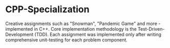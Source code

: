 # CPP-Specialization
Creative assignments such as "Snowman", "Pandemic Game" and more - implemented in C++. 
Core implementation methodology is the Test-Driven-Development (TDD).
Each assignment was implemented only after writing comprehensive unit-testing for each problem component.
